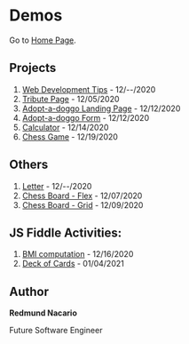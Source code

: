 # Demos

Go to [Home Page](https://redmundnacario.com).

## Projects

1. [Web Development Tips](https://redmundnacario.com/01-tips-on-web-development) - 12/--/2020
2. [Tribute Page](https://redmundnacario.com/02-tribute-page) - 12/05/2020
3. [Adopt-a-doggo Landing Page](https://redmundnacario.com/03-adopt-a-doggo-landing-page) - 12/12/2020
4. [Adopt-a-doggo Form](https://redmundnacario.com/04-adopt-a-doggo-form) - 12/12/2020
5. [Calculator](https://redmundnacario.com/05-calculator) - 12/14/2020
6. [Chess Game](https://redmundnacario.com/) - 12/19/2020


## Others

1. [Letter](https://redmundnacario.com/others/web-elements-letter) - 12/--/2020
2. [Chess Board - Flex](https://redmundnacario.com/others/chessboard-challennge-flex) - 12/07/2020
3. [Chess Board - Grid](https://redmundnacario.com/others/chessboard-challenge-grid) - 12/09/2020


## JS Fiddle Activities:
1. [BMI computation](https://jsfiddle.net/redmund/c7o3gu6q/40/) - 12/16/2020
2. [Deck of Cards](https://jsfiddle.net/redmund/pxk560b8/171/) - 01/04/2021

## Author

**Redmund Nacario**

Future Software Engineer



